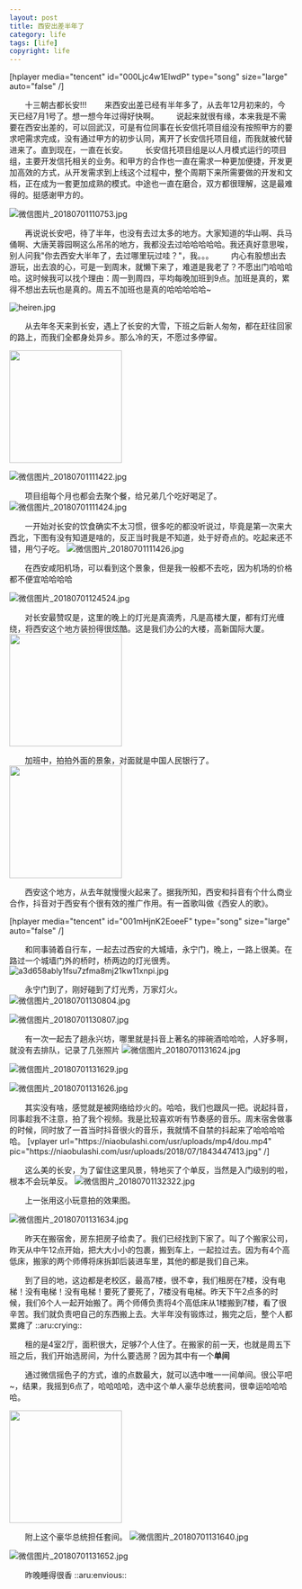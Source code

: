 ```yaml
---
layout: post
title: 西安出差半年了
category: life
tags: [life]
copyright: life
---
```


[hplayer media="tencent" id="000Ljc4w1ElwdP" type="song" size="large" auto="false" /]

&nbsp;&nbsp;&nbsp;&nbsp;&nbsp;&nbsp;&nbsp;十三朝古都长安!!!
&nbsp;&nbsp;&nbsp;&nbsp;&nbsp;&nbsp;&nbsp;来西安出差已经有半年多了，从去年12月初来的，今天已经7月1号了。想一想今年过得好快啊。
&nbsp;&nbsp;&nbsp;&nbsp;&nbsp;&nbsp;&nbsp;说起来就很有缘，本来我是不需要在西安出差的，可以回武汉，可是有位同事在长安信托项目组没有按照甲方的要求吧需求完成，没有通过甲方的初步认同，离开了长安信托项目组，而我就被代替进来了。直到现在，一直在长安。
&nbsp;&nbsp;&nbsp;&nbsp;&nbsp;&nbsp;&nbsp;长安信托项目组是以人月模式运行的项目组，主要开发信托相关的业务。和甲方的合作也一直在需求一种更加便捷，开发更加高效的方式，从开发需求到上线这个过程中，整个周期下来所需要做的开发和文档，正在成为一套更加成熟的模式。中途也一直在磨合，双方都很理解，这是最难得的。挺感谢甲方的。

![微信图片_20180701110753.jpg][1]

&nbsp;&nbsp;&nbsp;&nbsp;&nbsp;&nbsp;&nbsp;再说说长安吧，待了半年，也没有去过太多的地方。大家知道的华山啊、兵马俑啊、大唐芙蓉园啊这么吊吊的地方，我都没去过哈哈哈哈哈。我还真好意思唉，别人问我"你去西安大半年了，去过哪里玩过哇？"，我。。。
&nbsp;&nbsp;&nbsp;&nbsp;&nbsp;&nbsp;&nbsp;内心有股想出去游玩，出去浪的心，可是一到周末，就懒下来了，难道是我老了？不愿出门哈哈哈哈。这时候我可以找个理由：周一到周四，平均每晚加班到9点。加班是真的，累得不想出去玩也是真的。周五不加班也是真的哈哈哈哈哈~

![heiren.jpg][2]

&nbsp;&nbsp;&nbsp;&nbsp;&nbsp;&nbsp;&nbsp;从去年冬天来到长安，遇上了长安的大雪，下班之后新人匆匆，都在赶往回家的路上，而我们全都身处异乡。那么冷的天，不愿过多停留。

<img src="https://niaobulashi.com/usr/uploads/2018/07/152645620.jpg" width="200" hegiht="400" align=center />

![微信图片_20180701111422.jpg][3]

&nbsp;&nbsp;&nbsp;&nbsp;&nbsp;&nbsp;&nbsp;项目组每个月也都会去聚个餐，给兄弟几个吃好喝足了。
![微信图片_20180701111424.jpg][4]

&nbsp;&nbsp;&nbsp;&nbsp;&nbsp;&nbsp;&nbsp;一开始对长安的饮食确实不太习惯，很多吃的都没听说过，毕竟是第一次来大西北，下图有没有知道是啥的，反正当时我是不知道，处于好奇点的。吃起来还不错，用勺子吃。
![微信图片_20180701111426.jpg][5]

&nbsp;&nbsp;&nbsp;&nbsp;&nbsp;&nbsp;&nbsp;在西安咸阳机场，可以看到这个景象，但是我一般都不去吃，因为机场的价格都不便宜哈哈哈哈

![微信图片_20180701124524.jpg][6]

&nbsp;&nbsp;&nbsp;&nbsp;&nbsp;&nbsp;&nbsp;对长安最赞叹是，这里的晚上的灯光是真滴秀，凡是高楼大厦，都有灯光缠绕，将西安这个地方装扮得很炫酷。这是我们办公的大楼，高新国际大厦。
<img src="https://niaobulashi.com/usr/uploads/2018/07/2950375027.jpg" width="200" hegiht="400" align=center />

&nbsp;&nbsp;&nbsp;&nbsp;&nbsp;&nbsp;&nbsp;加班中，拍拍外面的景象，对面就是中国人民银行了。
<img src="https://niaobulashi.com/usr/uploads/2018/07/3234074750.jpg" width="200" hegiht="400" align=center />

&nbsp;&nbsp;&nbsp;&nbsp;&nbsp;&nbsp;&nbsp;西安这个地方，从去年就慢慢火起来了。据我所知，西安和抖音有个什么商业合作，抖音对于西安有个很有效的推广作用。有一首歌叫做《西安人的歌》。

[hplayer media="tencent" id="001mHjnK2EoeeF" type="song" size="large" auto="false" /]



&nbsp;&nbsp;&nbsp;&nbsp;&nbsp;&nbsp;&nbsp;和同事骑着自行车，一起去过西安的大城墙，永宁门，晚上，一路上很美。在路过一个城墙门外的桥时，桥两边的灯光很秀。
![a3d658ably1fsu7zfma8mj21kw11xnpi.jpg][7]

&nbsp;&nbsp;&nbsp;&nbsp;&nbsp;&nbsp;&nbsp;永宁门到了，刚好碰到了灯光秀，万家灯火。
![微信图片_20180701130804.jpg][8]

![微信图片_20180701130807.jpg][9]

&nbsp;&nbsp;&nbsp;&nbsp;&nbsp;&nbsp;&nbsp;有一次一起去了趟永兴坊，哪里就是抖音上著名的摔碗酒哈哈哈，人好多啊，就没有去排队，记录了几张照片
![微信图片_20180701131624.jpg][10]

![微信图片_20180701131629.jpg][11]

![微信图片_20180701131626.jpg][12]

&nbsp;&nbsp;&nbsp;&nbsp;&nbsp;&nbsp;&nbsp;其实没有啥，感觉就是被网络给炒火的。哈哈，我们也跟风一把。说起抖音，同事趁我不注意，拍了我个视频。我是比较喜欢听有节奏感的音乐。周末宿舍做事的时候，同时放了一首当时抖音很火的音乐，我就情不自禁的抖起来了哈哈哈哈哈。
[vplayer url="https:\/\/niaobulashi.com\/usr\/uploads\/mp4\/dou.mp4" pic="https:\/\/niaobulashi.com\/usr\/uploads\/2018\/07\/1843447413.jpg" /]

&nbsp;&nbsp;&nbsp;&nbsp;&nbsp;&nbsp;&nbsp;这么美的长安，为了留住这里风景，特地买了个单反，当然是入门级别的啦，根本不会玩单反。
![微信图片_20180701132322.jpg][13]

&nbsp;&nbsp;&nbsp;&nbsp;&nbsp;&nbsp;&nbsp;上一张用这小玩意拍的效果图。

![微信图片_20180701131634.jpg][14]


&nbsp;&nbsp;&nbsp;&nbsp;&nbsp;&nbsp;&nbsp;昨天在搬宿舍，房东把房子给卖了。我们已经找到下家了。叫了个搬家公司，昨天从中午12点开始，把大大小小的包裹，搬到车上，一起拉过去。因为有4个高低床，搬家的两个师傅将床拆卸后装进车里，其他的都是我们自己来。

&nbsp;&nbsp;&nbsp;&nbsp;&nbsp;&nbsp;&nbsp;到了目的地，这边都是老校区，最高7楼，很不幸，我们租房在7楼，没有电梯！没有电梯！没有电梯！要死了要死了，7楼没有电梯。昨天下午2点多的时候，我们6个人一起开始搬了。两个师傅负责将4个高低床从1楼搬到7楼，看了很辛苦。我们就负责吧自己的东西搬上去。大半年没有锻炼过，搬完之后，整个人都累瘫了 ::aru:crying:: 

&nbsp;&nbsp;&nbsp;&nbsp;&nbsp;&nbsp;&nbsp;租的是4室2厅，面积很大，足够7个人住了。在搬家的前一天，也就是周五下班之后，我们开始选房间，为什么要选房？因为其中有一个**单间**

&nbsp;&nbsp;&nbsp;&nbsp;&nbsp;&nbsp;&nbsp;通过微信摇色子的方式，谁的点数最大，就可以选中唯一一间单间。很公平吧~，结果，我摇到6点了，哈哈哈哈，选中这个单人豪华总统套间，很幸运哈哈哈哈。

<img src="https://niaobulashi.com/usr/uploads/2018/07/1617570277.jpg" width="200" hegiht="400" align=center />

&nbsp;&nbsp;&nbsp;&nbsp;&nbsp;&nbsp;&nbsp;附上这个豪华总统担任套间。
![微信图片_20180701131640.jpg][15]

![微信图片_20180701131652.jpg][16]

&nbsp;&nbsp;&nbsp;&nbsp;&nbsp;&nbsp;&nbsp;昨晚睡得很香 ::aru:envious:: 


  [1]: https://niaobulashi.com/usr/uploads/2018/07/2115989291.jpg
  [2]: https://niaobulashi.com/usr/uploads/2018/07/3841497012.jpg
  [3]: https://niaobulashi.com/usr/uploads/2018/07/2288278387.jpg
  [4]: https://niaobulashi.com/usr/uploads/2018/07/3040198560.jpg
  [5]: https://niaobulashi.com/usr/uploads/2018/07/2667997810.jpg
  [6]: https://niaobulashi.com/usr/uploads/2018/07/1043186563.jpg
  [7]: https://niaobulashi.com/usr/uploads/2018/07/3847351029.jpg
  [8]: https://niaobulashi.com/usr/uploads/2018/07/1221019901.jpg
  [9]: https://niaobulashi.com/usr/uploads/2018/07/2367617899.jpg
  [10]: https://niaobulashi.com/usr/uploads/2018/07/2355541669.jpg
  [11]: https://niaobulashi.com/usr/uploads/2018/07/3519793067.jpg
  [12]: https://niaobulashi.com/usr/uploads/2018/07/2264423854.jpg
  [13]: https://niaobulashi.com/usr/uploads/2018/07/3466786116.jpg
  [14]: https://niaobulashi.com/usr/uploads/2018/07/1136660425.jpg
  [15]: https://niaobulashi.com/usr/uploads/2018/07/718118524.jpg
  [16]: https://niaobulashi.com/usr/uploads/2018/07/3962646991.jpg